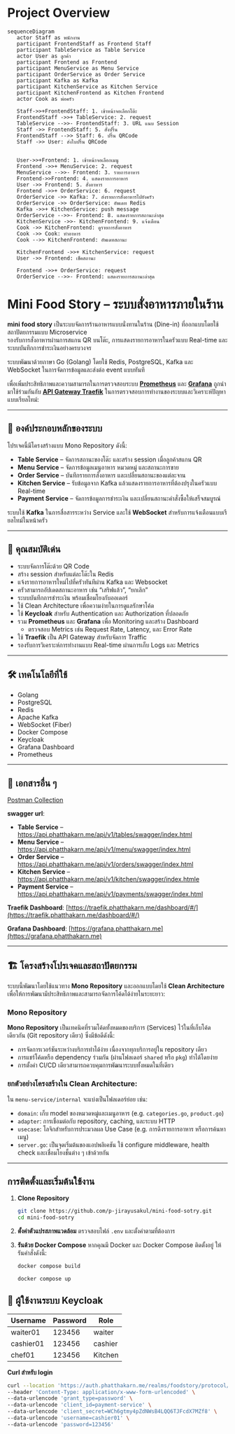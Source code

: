 # Project Overview
```mermaid
sequenceDiagram
   actor Staff as พนักงาน
   participant FrontendStaff as Frontend Staff
   participant TableService as Table Service
   actor User as ลูกค้า
   participant Frontend as Frontend
   participant MenuService as Menu Service
   participant OrderService as Order Service
   participant Kafka as Kafka
   participant KitchenService as Kitchen Service
   participant KitchenFrontend as Kitchen Frontend
   actor Cook as พ่อครัว

   Staff->>+FrontendStaff: 1. เข้าหน้าจอเลือกโต๊ะ
   FrontendStaff ->>+ TableService: 2. request
   TableService -->>- FrontendStaff: 3. URL แนบ Session
   Staff ->> FrontendStaff: 5. สั่งปริ้น
   FrontendStaff -->> Staff: 6. ปริ้น QRCode
   Staff ->> User: ส่งใบปริ้น QRCode


   User->>+Frontend: 1. เข้าหน้าจอเลือกเมนู
   Frontend ->>+ MenuService: 2. request
   MenuService -->>- Frontend: 3. รายการอาหาร
   Frontend->>Frontend: 4. แสดงรายการอาหาร
   User ->> Frontend: 5. สั่งอาหาร
   Frontend ->>+ OrderService: 6. request
   OrderService ->> Kafka: 7. ส่งรายการสั่งอาหารไปยังครัว
   OrderService ->> OrderService: อัพเดท Redis
   Kafka ->>+ KitchenService: push message
   OrderService -->>- Frontend: 8. แสดงรายการสถานะล่าสุด
   KitchenService ->>- KitchenFrontend: 9. แจ้งเตือน
   Cook ->> KitchenFrontend: ดูรายการสั่งอาหาร
   Cook ->> Cook: ทำอาหาร
   Cook -->> KitchenFrontend: อัพเดทสถานะ

   KitchenFrontend ->>+ KitchenService: request
   User ->> Frontend: เช็คสถานะ

   Frontend ->>+ OrderService: request
   OrderService -->>- Frontend: แสดงรายการสถานะล่าสุด

```
# Mini Food Story – ระบบสั่งอาหารภายในร้าน

**mini food story** เป็นระบบจัดการร้านอาหารแบบนั่งทานในร้าน (Dine-in) ที่ออกแบบโดยใช้สถาปัตยกรรมแบบ Microservice  
รองรับการสั่งอาหารผ่านการสแกน QR บนโต๊ะ, การแสดงรายการอาหารในครัวแบบ Real-time และระบบบันทึกการชำระเงินอย่างครบวงจร

ระบบพัฒนาด้วยภาษา Go (Golang) โดยใช้ Redis, PostgreSQL, Kafka และ WebSocket ในการจัดการข้อมูลและส่งต่อ event แบบทันที

เพื่อเพิ่มประสิทธิภาพและความสามารถในการตรวจสอบระบบ **[Prometheus](https://prometheus.io)** และ **[Grafana](https://grafana.com)** ถูกนำมาใช้ร่วมกันกับ **[API Gateway Traefik](https://github.com/traefik/traefik)** ในการตรวจสอบการทำงานของระบบและวิเคราะห์ปัญหาแบบเรียลไทม์:

---

## 🧱 องค์ประกอบหลักของระบบ

โปรเจคนี้มีโครงสร้างแบบ Mono Repository ดังนี้:

- **Table Service** – จัดการสถานะของโต๊ะ และสร้าง session เมื่อลูกค้าสแกน QR
- **Menu Service** – จัดการข้อมูลเมนูอาหาร หมวดหมู่ และสถานะการขาย
- **Order Service** – บันทึกรายการสั่งอาหาร และเปลี่ยนสถานะของแต่ละจาน
- **Kitchen Service** – รับข้อมูลจาก Kafka แล้วแสดงรายการอาหารที่ต้องปรุงในครัวแบบ Real-time
- **Payment Service** – จัดการข้อมูลการชำระเงิน และเปลี่ยนสถานะคำสั่งซื้อให้เสร็จสมบูรณ์

ระบบใช้ **Kafka** ในการสื่อสารระหว่าง Service และใช้ **WebSocket** สำหรับการแจ้งเตือนแบบเรียลไทม์ในหน้าครัว

---

## 🚀 คุณสมบัติเด่น

- ระบบจัดการโต๊ะด้วย QR Code
- สร้าง session สำหรับแต่ละโต๊ะใน Redis
- แจ้งรายการอาหารใหม่ไปที่ครัวทันทีผ่าน Kafka และ Websocket
- ครัวสามารถอัปเดตสถานะอาหาร เช่น “เสริฟแล้ว”, “ยกเลิก”
- ระบบบันทึกการชำระเงิน พร้อมเชื่อมโยงกับออเดอร์
- ใช้ Clean Architecture เพื่อความง่ายในการดูแลรักษาโค้ด
- ใช้ **Keycloak** สำหรับ Authentication และ Authorization ที่ปลอดภัย
- รวม **Prometheus** และ **Grafana** เพื่อ Monitoring และสร้าง Dashboard
   - ตรวจสอบ Metrics เช่น Request Rate, Latency, และ Error Rate
- ใช้ **Traefik** เป็น API Gateway สำหรับจัดการ Traffic
- รองรับการวิเคราะห์การทำงานแบบ Real-time ผ่านการเก็บ Logs และ Metrics

---

## 🛠️ เทคโนโลยีที่ใช้

- Golang
- PostgreSQL
- Redis
- Apache Kafka
- WebSocket (Fiber)
- Docker Compose
- Keycloak
- Grafana Dashboard
- Prometheus

---

## 📝 เอกสารอื่น ๆ
[Postman Collection](https://raw.githubusercontent.com/p-jirayusakul/mini-food-sotry/refs/heads/main/postman_collection.json)

**swagger url**:
- **Table Service** – https://api.phatthakarn.me/api/v1/tables/swagger/index.html
- **Menu Service** – https://api.phatthakarn.me/api/v1/menu/swagger/index.html
- **Order Service** – https://api.phatthakarn.me/api/v1/orders/swagger/index.html
- **Kitchen Service** – https://api.phatthakarn.me/api/v1/kitchen/swagger/index.htmle
- **Payment Service** – https://api.phatthakarn.me/api/v1/payments/swagger/index.html

**Traefik Dashboard**:
[https://traefik.phatthakarn.me/dashboard/#/](https://traefik.phatthakarn.me/dashboard/#/)


**Grafana Dashboard**:
[https://grafana.phatthakarn.me](https://grafana.phatthakarn.me)


--- 
## 🏗️ โครงสร้างโปรเจคและสถาปัตยกรรม

ระบบนี้พัฒนาโดยใช้แนวทาง **Mono Repository** และออกแบบโดยใช้ **Clean Architecture** เพื่อให้การพัฒนามีประสิทธิภาพและสามารถจัดการโค้ดได้ง่ายในระยะยาว:

### Mono Repository
**Mono Repository** เป็นเทคนิคที่รวมโค้ดทั้งหมดของบริการ (Services) ไว้ในที่เก็บโค้ดเดียวกัน (Git repository เดียว) ซึ่งมีข้อดีดังนี้:
- การจัดการเวอร์ชันระหว่างบริการทำได้ง่าย เนื่องจากทุกบริการอยู่ใน repository เดียว
- การแชร์โค้ดหรือ dependency ร่วมกัน (ผ่านโฟลเดอร์ `shared` หรือ `pkg`) ทำได้โดยง่าย
- การตั้งค่า CI/CD เดียวสามารถควบคุมการพัฒนาระบบทั้งหมดในที่เดียว

### ยกตัวอย่างโครงสร้างใน Clean Architecture:
ใน `menu-service/internal` จะแบ่งเป็นโฟลเดอร์ย่อย เช่น:
- `domain`: เก็บ model ของหมวดหมู่และเมนูอาหาร (e.g. `categories.go`, `product.go`)
- `adapter`: การเชื่อมต่อกับ repository, caching, และระบบ HTTP
- `usecase`: โลจิกสำหรับการประมวลผล Use Case (e.g. การดึงรายการอาหาร หรือการค้นหาเมนู)
- `server.go`: เป็นจุดเริ่มต้นของแอปพลิเคชัน ใช้ configure middleware, health check และเชื่อมโยงชั้นต่าง ๆ เข้าด้วยกัน

---

## การติดตั้งและเริ่มต้นใช้งาน
1. **Clone Repository**
   ```bash
   git clone https://github.com/p-jirayusakul/mini-food-sotry.git
   cd mini-food-sotry
   ```

2. **ตั้งค่าตัวแปรสภาพแวดล้อม**
   ตรวจสอบไฟล์ `.env` และตั้งค่าตามที่ต้องการ

3. **รันด้วย Docker Compose**
   หากคุณมี Docker และ Docker Compose ติดตั้งอยู่ ให้รันคำสั่งดังนี้:
    ```bash
   docker compose build
   ```
   ```bash
   docker compose up
   ```

## 👥 ผู้ใช้งานระบบ Keycloak

| Username  | Password | Role    |
|-----------|----------|---------|
| waiter01  | 123456   | waiter  |
| cashier01 | 123456   | cashier |
| chef01    | 123456   | Kitchen |

**Curl สำหรับ login**
   ```bash
   curl --location 'https://auth.phatthakarn.me/realms/foodstory/protocol/openid-connect/token' \
   --header 'Content-Type: application/x-www-form-urlencoded' \
   --data-urlencode 'grant_type=password' \
   --data-urlencode 'client_id=payment-service' \
   --data-urlencode 'client_secret=WCh6gtmy4pZdNWsB4LQQ6TJFcdX7MZf8' \
   --data-urlencode 'username=cashier01' \
   --data-urlencode 'password=123456'
   ```